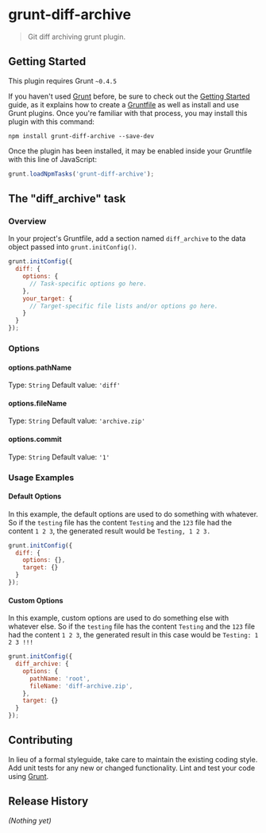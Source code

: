 # grunt-diff-archive

> Git diff archiving grunt plugin.

## Getting Started
This plugin requires Grunt `~0.4.5`

If you haven't used [Grunt](http://gruntjs.com/) before, be sure to check out the [Getting Started](http://gruntjs.com/getting-started) guide, as it explains how to create a [Gruntfile](http://gruntjs.com/sample-gruntfile) as well as install and use Grunt plugins. Once you're familiar with that process, you may install this plugin with this command:

```shell
npm install grunt-diff-archive --save-dev
```

Once the plugin has been installed, it may be enabled inside your Gruntfile with this line of JavaScript:

```js
grunt.loadNpmTasks('grunt-diff-archive');
```

## The "diff_archive" task

### Overview
In your project's Gruntfile, add a section named `diff_archive` to the data object passed into `grunt.initConfig()`.

```js
grunt.initConfig({
  diff: {
    options: {
      // Task-specific options go here.
    },
    your_target: {
      // Target-specific file lists and/or options go here.
    }
  }
});
```

### Options

#### options.pathName
Type: `String`
Default value: `'diff'`


#### options.fileName
Type: `String`
Default value: `'archive.zip'`

#### options.commit
Type: `String`
Default value: `'1'`

### Usage Examples

#### Default Options
In this example, the default options are used to do something with whatever. So if the `testing` file has the content `Testing` and the `123` file had the content `1 2 3`, the generated result would be `Testing, 1 2 3.`

```js
grunt.initConfig({
  diff: {
    options: {},
    target: {}
  }
});
```

#### Custom Options
In this example, custom options are used to do something else with whatever else. So if the `testing` file has the content `Testing` and the `123` file had the content `1 2 3`, the generated result in this case would be `Testing: 1 2 3 !!!`

```js
grunt.initConfig({
  diff_archive: {
    options: {
      pathName: 'root',
      fileName: 'diff-archive.zip',
    },
    target: {}
  }
});
```

## Contributing
In lieu of a formal styleguide, take care to maintain the existing coding style. Add unit tests for any new or changed functionality. Lint and test your code using [Grunt](http://gruntjs.com/).

## Release History
_(Nothing yet)_
